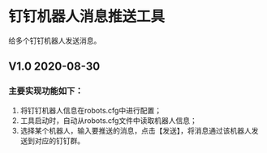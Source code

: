 # 钉钉机器人消息推送工具
给多个钉钉机器人发送消息。
## V1.0 2020-08-30 
### 主要实现功能如下：
1. 将钉钉机器人信息在robots.cfg中进行配置；
2. 工具启动时，自动从robots.cfg文件中读取机器人信息；
3. 选择某个机器人，输入要推送的消息，点击【发送】，将消息通过该机器人发送到对应的钉钉群。
